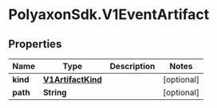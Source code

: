 # PolyaxonSdk.V1EventArtifact

## Properties
Name | Type | Description | Notes
------------ | ------------- | ------------- | -------------
**kind** | [**V1ArtifactKind**](V1ArtifactKind.md) |  | [optional] 
**path** | **String** |  | [optional] 


